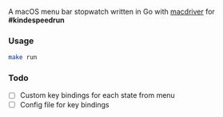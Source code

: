 A macOS menu bar stopwatch written in Go with [macdriver](https://github.com/progrium/macdriver) for **#kindespeedrun**

### Usage

```bash
make run
```

### Todo

- [ ] Custom key bindings for each state from menu
- [ ] Config file for key bindings
